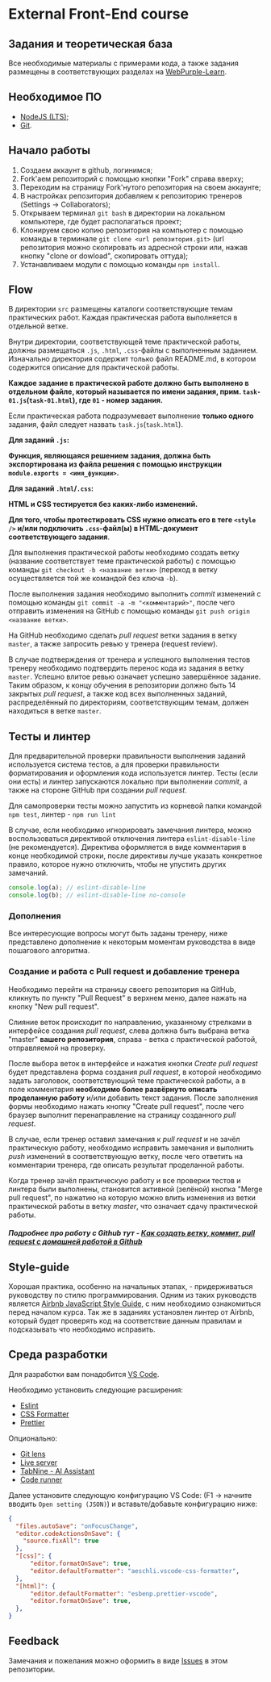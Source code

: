 # External Front-End course

## Задания и теоретическая база

Все необходимые материалы с примерами кода, а также задания размещены в соответствующих разделах на [WebPurple-Learn](https://webpurple.github.io/learn/).

## Необходимое ПО

-   [NodeJS (LTS)](https://nodejs.org/en/);
-   [Git](https://git-scm.com/).

## Начало работы

1. Создаем аккаунт в github, логинимся;
2. Fork'аем репозиторий с помощью кнопки "Fork" справа вверху;
3. Переходим на страницу Fork'нутого репозитория на своем аккаунте;
4. В настройках репозитория добавляем к репозиторию тренеров (Settings -> Collaborators);
5. Открываем терминал `git bash` в директории на локальном компьютере, где будет располагаться проект;
6. Клонируем свою копию репозитория на компьютер с помощью команды в терминале `git clone <url репозитория.git>` (url репозитория  можно скопировать из адресной строки или, нажав кнопку "clone or dowload", скопировать оттуда);
7.  Устанавливаем модули с помощью команды `npm install`.

## Flow

В директории `src` размещены каталоги соответствующие темам практических работ. Каждая практическая работа выполняется в отдельной ветке.

Внутри директории, соответствующей теме практической работы, должны размещаться `.js`, `.html`, `.css`-файлы с выполненным заданием. Изначально директория содержит только файл README.md, в котором содержится описание для практической работы.

**Каждое задание в практической работе должно быть выполнено в отдельном файле, который называется по имени задания, прим. `task-01.js`(`task-01.html`), где `01` - номер задания.**

Если практическая работа подразумевает выполнение **только одного** задания, файл следует назвать `task.js`(`task.html`).

**Для заданий `.js`:**

**Функция, являющаяся решением задания, должна быть экспортирована из файла решения с помощью инструкции `module.exports = <имя_функции>`.**

**Для заданий `.html`/`.css`:**

**HTML и CSS тестируется без каких-либо изменений.**

**Для того, чтобы протестировать CSS нужно описать его в теге `<style />` и/или подключить `.css`-файл(ы) в HTML-документ соответствующего задания**.

Для выполнения практической работы необходимо создать ветку (название соответствует теме практической работы) с помощью команды `git checkout -b <название ветки>` (переход в ветку осуществляется той же командой без ключа `-b`).

После выполнения задания необходимо выполнить _commit_ изменений с помощью команды `git commit -a -m "<комментарий>"`, после чего отправить изменения на GitHub с помощью команды `git push origin <название ветки>`.

На GitHub необходимо сделать _pull request_ ветки задания в ветку `master`, а также запросить ревью у тренера (request review).

В случае подтверждения от тренера и успешного выполнения тестов тренеру необходимо подтвердить перенос кода из задания в ветку `master`. Успешно влитое ревью означает успешно завершённое задание. Таким образом, к концу обучения в репозитории должно быть 14 закрытых _pull request_, а также код всех выполненных заданий, распределённый по директориям, соответствующим темам, должен находиться в ветке `master`.

## Тесты и линтер

Для предварительной проверки правильности выполнения заданий используется система тестов, а для проверки правильности форматирования и оформления кода используется линтер. Тесты (если они есть) и линтер запускаются локально при выполнении _commit_, а также на стороне GitHub при создании _pull request_.

Для самопроверки тесты можно запустить из корневой папки командой `npm test`, линтер -  `npm run lint`

В случае, если необходимо игнорировать замечания линтера, можно воспользоваться директивой отключения линтера `eslint-disable-line` (не рекомендуется). Директива оформляется в виде комментария в конце необходимой строки, после директивы лучше указать конкретное правило, которое нужно отключить, чтобы не упустить других замечаний.

```javascript
console.log(a); // eslint-disable-line
console.log(b); // eslint-disable-line no-console
```

### Дополнения

Все интересующие вопросы могут быть заданы тренеру, ниже представлено дополнение к некоторым моментам руководства в виде пошагового алгоритма.

### Создание и работа с Pull request и добавление тренера

Необходимо перейти на страницу своего репозитория на GitHub, кликнуть по пункту "Pull Request" в верхнем меню, далее нажать на кнопку "New pull request".

Слияние веток происходит по направлению, указанному стрелками в интерфейсе создания _pull request_, слева должна быть выбрана ветка "master" **вашего репозитория**, справа - ветка с практической работой, отправляемой на проверку.

После выбора веток в интерфейсе и нажатия кнопки *Create pull request* будет представлена форма создания _pull request_, в которой необходимо задать заголовок, соответствующий теме практической работы, а в поле комментария **необходимо более развёрнуто описать проделанную работу** и/или добавить текст задания. После заполнения формы необходимо нажать кнопку "Create pull request", после чего браузер выполнит перенаправление на страницу созданного _pull request_.

В случае, если тренер оставил замечания к _pull request_ и не зачёл практическую работу, необходимо исправить замечания и выполнить _push_ изменений в соответствующую ветку, после чего ответить на комментарии тренера, где описать результат проделанной работы.

Когда тренер зачёл практическую работу и все проверки тестов и линтера были выполнены, становится активной (зелёной) кнопка "Merge pull request", по нажатию на которую можно влить изменения из ветки практической работы в ветку _master_, что означает сдачу практической работы.

##### Подробнее про работу с Github тут -  [Как создать ветку, коммит, pull request с домашней работой в Github](https://github.com/WebPurple/external-courses/blob/master/how-to/how-to-do-homework.md) 


## Style-guide
Хорошая практика, особенно на начальных этапах, - придерживаться руководству по стилю программирования. Одним из таких руководств является [Airbnb JavaScript Style Guide](https://github.com/airbnb/javascript), с ним необходимо ознакомиться перед началом курса. Так же в заданиях установлен линтер от Airbnb, который будет проверять код на соответствие данным правилам и подсказывать что необходимо исправить.

## Среда разработки

Для разработки вам понадобится [VS Code](https://code.visualstudio.com/download). 

Необходимо установить следующие расширения:
- [Eslint](https://marketplace.visualstudio.com/items?itemName=dbaeumer.vscode-eslint)
- [CSS Formatter](https://marketplace.visualstudio.com/items?itemName=aeschli.vscode-css-formatter)
- [Prettier](https://marketplace.visualstudio.com/items?itemName=esbenp.prettier-vscode)

Опционально:
- [Git lens](https://marketplace.visualstudio.com/items?itemName=eamodio.gitlens)
- [Live server](https://marketplace.visualstudio.com/items?itemName=ritwickdey.LiveServer)
- [TabNine - AI Assistant](https://marketplace.visualstudio.com/items?itemName=TabNine.tabnine-vscode)
- [Code runner](https://marketplace.visualstudio.com/items?itemName=formulahendry.code-runner)


Далее установите следующую конфигурацию VS Code: (F1 -> начните вводить `Open setting (JSON)`) и вставьте/добавьте конфигурацию ниже: 

```json
{
  "files.autoSave": "onFocusChange",
  "editor.codeActionsOnSave": {
    "source.fixAll": true
  },
  "[css]": {
      "editor.formatOnSave": true,
      "editor.defaultFormatter": "aeschli.vscode-css-formatter",
  },
  "[html]": {
      "editor.defaultFormatter": "esbenp.prettier-vscode",
      "editor.formatOnSave": true,
  },
}
```

## Feedback

Замечания и пожелания можно оформить в виде [Issues](https://github.com/webpurple/external-courses/issues) в этом репозитории.
